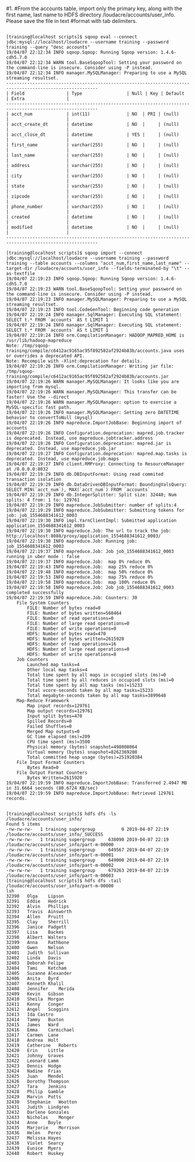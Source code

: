 #1.
#From the accounts table, import only the primary key, along with the first name, last name to HDFS directory /loudacre/accounts/user_info. Please save the file in text #format with tab delimiters.


<pre><code>
[training@localhost scripts]$ sqoop eval --connect jdbc:mysql://localhost/loudacre --username training --password training --query "desc accounts"
19/04/07 22:12:34 INFO sqoop.Sqoop: Running Sqoop version: 1.4.6-cdh5.7.0
19/04/07 22:12:34 WARN tool.BaseSqoopTool: Setting your password on the command-line is insecure. Consider using -P instead.
19/04/07 22:12:34 INFO manager.MySQLManager: Preparing to use a MySQL streaming resultset.
---------------------------------------------------------------------------------------------------------
| Field                | Type                 | Null | Key | Default              | Extra                |
---------------------------------------------------------------------------------------------------------
| acct_num             | int(11)              | NO  | PRI | (null)               |                      |
| acct_create_dt       | datetime             | NO  |     | (null)               |                      |
| acct_close_dt        | datetime             | YES |     | (null)               |                      |
| first_name           | varchar(255)         | NO  |     | (null)               |                      |
| last_name            | varchar(255)         | NO  |     | (null)               |                      |
| address              | varchar(255)         | NO  |     | (null)               |                      |
| city                 | varchar(255)         | NO  |     | (null)               |                      |
| state                | varchar(255)         | NO  |     | (null)               |                      |
| zipcode              | varchar(255)         | NO  |     | (null)               |                      |
| phone_number         | varchar(255)         | NO  |     | (null)               |                      |
| created              | datetime             | NO  |     | (null)               |                      |
| modified             | datetime             | NO  |     | (null)               |                      |
---------------------------------------------------------------------------------------------------------

[training@localhost scripts]$ sqoop import --connect jdbc:mysql://localhost/loudacre --username training --password training --table accounts --columns "acct_num,first_name,last_name" --target-dir /loudacre/accounts/user_info --fields-terminated-by "\t" --as-textfile
19/04/07 22:19:23 INFO sqoop.Sqoop: Running Sqoop version: 1.4.6-cdh5.7.0
19/04/07 22:19:23 WARN tool.BaseSqoopTool: Setting your password on the command-line is insecure. Consider using -P instead.
19/04/07 22:19:23 INFO manager.MySQLManager: Preparing to use a MySQL streaming resultset.
19/04/07 22:19:23 INFO tool.CodeGenTool: Beginning code generation
19/04/07 22:19:24 INFO manager.SqlManager: Executing SQL statement: SELECT t.* FROM `accounts` AS t LIMIT 1
19/04/07 22:19:24 INFO manager.SqlManager: Executing SQL statement: SELECT t.* FROM `accounts` AS t LIMIT 1
19/04/07 22:19:24 INFO orm.CompilationManager: HADOOP_MAPRED_HOME is /usr/lib/hadoop-mapreduce
Note: /tmp/sqoop-training/compile/c6412ac9165ac95f892582af2924b83b/accounts.java uses or overrides a deprecated API.
Note: Recompile with -Xlint:deprecation for details.
19/04/07 22:19:26 INFO orm.CompilationManager: Writing jar file: /tmp/sqoop-training/compile/c6412ac9165ac95f892582af2924b83b/accounts.jar
19/04/07 22:19:26 WARN manager.MySQLManager: It looks like you are importing from mysql.
19/04/07 22:19:26 WARN manager.MySQLManager: This transfer can be faster! Use the --direct
19/04/07 22:19:26 WARN manager.MySQLManager: option to exercise a MySQL-specific fast path.
19/04/07 22:19:26 INFO manager.MySQLManager: Setting zero DATETIME behavior to convertToNull (mysql)
19/04/07 22:19:26 INFO mapreduce.ImportJobBase: Beginning import of accounts
19/04/07 22:19:26 INFO Configuration.deprecation: mapred.job.tracker is deprecated. Instead, use mapreduce.jobtracker.address
19/04/07 22:19:26 INFO Configuration.deprecation: mapred.jar is deprecated. Instead, use mapreduce.job.jar
19/04/07 22:19:27 INFO Configuration.deprecation: mapred.map.tasks is deprecated. Instead, use mapreduce.job.maps
19/04/07 22:19:27 INFO client.RMProxy: Connecting to ResourceManager at /0.0.0.0:8032
19/04/07 22:19:29 INFO db.DBInputFormat: Using read commited transaction isolation
19/04/07 22:19:29 INFO db.DataDrivenDBInputFormat: BoundingValsQuery: SELECT MIN(`acct_num`), MAX(`acct_num`) FROM `accounts`
19/04/07 22:19:29 INFO db.IntegerSplitter: Split size: 32440; Num splits: 4 from: 1 to: 129761
19/04/07 22:19:29 INFO mapreduce.JobSubmitter: number of splits:4
19/04/07 22:19:29 INFO mapreduce.JobSubmitter: Submitting tokens for job: job_1554688341612_0003
19/04/07 22:19:30 INFO impl.YarnClientImpl: Submitted application application_1554688341612_0003
19/04/07 22:19:30 INFO mapreduce.Job: The url to track the job: http://localhost:8088/proxy/application_1554688341612_0003/
19/04/07 22:19:30 INFO mapreduce.Job: Running job: job_1554688341612_0003
19/04/07 22:19:37 INFO mapreduce.Job: Job job_1554688341612_0003 running in uber mode : false
19/04/07 22:19:37 INFO mapreduce.Job:  map 0% reduce 0%
19/04/07 22:19:43 INFO mapreduce.Job:  map 25% reduce 0%
19/04/07 22:19:48 INFO mapreduce.Job:  map 50% reduce 0%
19/04/07 22:19:53 INFO mapreduce.Job:  map 75% reduce 0%
19/04/07 22:19:58 INFO mapreduce.Job:  map 100% reduce 0%
19/04/07 22:19:58 INFO mapreduce.Job: Job job_1554688341612_0003 completed successfully
19/04/07 22:19:59 INFO mapreduce.Job: Counters: 30
	File System Counters
		FILE: Number of bytes read=0
		FILE: Number of bytes written=560464
		FILE: Number of read operations=0
		FILE: Number of large read operations=0
		FILE: Number of write operations=0
		HDFS: Number of bytes read=470
		HDFS: Number of bytes written=2615920
		HDFS: Number of read operations=16
		HDFS: Number of large read operations=0
		HDFS: Number of write operations=8
	Job Counters
		Launched map tasks=4
		Other local map tasks=4
		Total time spent by all maps in occupied slots (ms)=0
		Total time spent by all reduces in occupied slots (ms)=0
		Total time spent by all map tasks (ms)=15233
		Total vcore-seconds taken by all map tasks=15233
		Total megabyte-seconds taken by all map tasks=3899648
	Map-Reduce Framework
		Map input records=129761
		Map output records=129761
		Input split bytes=470
		Spilled Records=0
		Failed Shuffles=0
		Merged Map outputs=0
		GC time elapsed (ms)=209
		CPU time spent (ms)=3500
		Physical memory (bytes) snapshot=498008064
		Virtual memory (bytes) snapshot=8262369280
		Total committed heap usage (bytes)=251920384
	File Input Format Counters
		Bytes Read=0
	File Output Format Counters
		Bytes Written=2615920
19/04/07 22:19:59 INFO mapreduce.ImportJobBase: Transferred 2.4947 MB in 31.6664 seconds (80.6724 KB/sec)
19/04/07 22:19:59 INFO mapreduce.ImportJobBase: Retrieved 129761 records.
</code></pre>

<pre><code>
[training@localhost scripts]$ hdfs dfs -ls /loudacre/accounts/user_info/
Found 5 items
-rw-rw-rw-   1 training supergroup          0 2019-04-07 22:19 /loudacre/accounts/user_info/_SUCCESS
-rw-rw-rw-   1 training supergroup     638090 2019-04-07 22:19 /loudacre/accounts/user_info/part-m-00000
-rw-rw-rw-   1 training supergroup     649567 2019-04-07 22:19 /loudacre/accounts/user_info/part-m-00001
-rw-rw-rw-   1 training supergroup     649000 2019-04-07 22:19 /loudacre/accounts/user_info/part-m-00002
-rw-rw-rw-   1 training supergroup     679263 2019-04-07 22:19 /loudacre/accounts/user_info/part-m-00003
[training@localhost scripts]$ hdfs dfs -tail /loudacre/accounts/user_info/part-m-00000
lsh
32390	Olga	Lipson
32391	Eddie	Hedrick
32392	Alvin	Phillips
32393	Travis	Ainsworth
32394	Allen	Pruitt
32395	Clay	Sherrill
32396	Janice	Padgett
32397	Lisa	Backes
32398	Albert	Walters
32399	Anna	Rathbone
32400	Gwen	Nelson
32401	Judith	Sullivan
32402	Linda	Davis
32403	Deborah	Felipe
32404	Tami	Ketcham
32405	Suzanne	Alexander
32406	Anita	Byrd
32407	Kenneth	Khalil
32408	Jennifer	Merida
32409	Kevin	Gibson
32410	Sheila	Morgan
32411	Kenny	Conger
32412	Angel	Scoggins
32413	Ida	Castro
32414	Tammy	Buxton
32415	James	Ward
32416	Emma	Carmichael
32417	Carmen	Lane
32418	Andrea	Holt
32419	Catherine	Roberts
32420	Erin	Little
32421	Johnny	Graves
32422	Leonard	Lamm
32423	Dennis	Hodge
32424	Nadine	Frias
32425	Juan	Mendel
32426	Dorothy	Thompson
32427	Tara	Jenkins
32428	Philip	Gamble
32429	Marvin	Potts
32430	Stephanie	Wootton
32431	Judith	Lindgren
32432	Darlene	Gonzales
32433	Nicholas	Monger
32434	Anne	Boyle
32435	Marjorie	Morrison
32436	Helen	Perez
32437	Melissa	Hayes
32438	Violet	Searcy
32439	Eunice	Myers
32440	Robert	Huskey
</code></pre>
